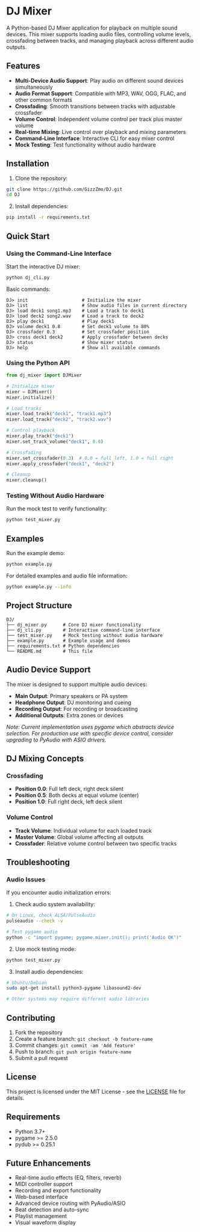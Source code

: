 # DJ Mixer

A Python-based DJ Mixer application for playback on multiple sound devices. This mixer supports loading audio files, controlling volume levels, crossfading between tracks, and managing playback across different audio outputs.

## Features

- **Multi-Device Audio Support**: Play audio on different sound devices simultaneously
- **Audio Format Support**: Compatible with MP3, WAV, OGG, FLAC, and other common formats
- **Crossfading**: Smooth transitions between tracks with adjustable crossfader
- **Volume Control**: Independent volume control per track plus master volume
- **Real-time Mixing**: Live control over playback and mixing parameters
- **Command-Line Interface**: Interactive CLI for easy mixer control
- **Mock Testing**: Test functionality without audio hardware

## Installation

1. Clone the repository:
```bash
git clone https://github.com/GizzZmo/DJ.git
cd DJ
```

2. Install dependencies:
```bash
pip install -r requirements.txt
```

## Quick Start

### Using the Command-Line Interface

Start the interactive DJ mixer:
```bash
python dj_cli.py
```

Basic commands:
```
DJ> init                    # Initialize the mixer
DJ> list                    # Show audio files in current directory
DJ> load deck1 song1.mp3    # Load a track to deck1
DJ> load deck2 song2.wav    # Load a track to deck2
DJ> play deck1              # Play deck1
DJ> volume deck1 0.8        # Set deck1 volume to 80%
DJ> crossfader 0.3          # Set crossfader position
DJ> cross deck1 deck2       # Apply crossfader between decks
DJ> status                  # Show mixer status
DJ> help                    # Show all available commands
```

### Using the Python API

```python
from dj_mixer import DJMixer

# Initialize mixer
mixer = DJMixer()
mixer.initialize()

# Load tracks
mixer.load_track("deck1", "track1.mp3")
mixer.load_track("deck2", "track2.wav")

# Control playback
mixer.play_track("deck1")
mixer.set_track_volume("deck1", 0.8)

# Crossfading
mixer.set_crossfader(0.3)  # 0.0 = full left, 1.0 = full right
mixer.apply_crossfader("deck1", "deck2")

# Cleanup
mixer.cleanup()
```

### Testing Without Audio Hardware

Run the mock test to verify functionality:
```bash
python test_mixer.py
```

## Examples

Run the example demo:
```bash
python example.py
```

For detailed examples and audio file information:
```bash
python example.py --info
```

## Project Structure

```
DJ/
├── dj_mixer.py      # Core DJ mixer functionality
├── dj_cli.py        # Interactive command-line interface
├── test_mixer.py    # Mock testing without audio hardware
├── example.py       # Example usage and demos
├── requirements.txt # Python dependencies
└── README.md        # This file
```

## Audio Device Support

The mixer is designed to support multiple audio devices:

- **Main Output**: Primary speakers or PA system
- **Headphone Output**: DJ monitoring and cueing
- **Recording Output**: For recording or broadcasting
- **Additional Outputs**: Extra zones or devices

*Note: Current implementation uses pygame which abstracts device selection. For production use with specific device control, consider upgrading to PyAudio with ASIO drivers.*

## DJ Mixing Concepts

### Crossfading
- **Position 0.0**: Full left deck, right deck silent
- **Position 0.5**: Both decks at equal volume (center)
- **Position 1.0**: Full right deck, left deck silent

### Volume Control
- **Track Volume**: Individual volume for each loaded track
- **Master Volume**: Global volume affecting all outputs
- **Crossfader**: Relative volume control between two specific tracks

## Troubleshooting

### Audio Issues
If you encounter audio initialization errors:

1. Check audio system availability:
```bash
# On Linux, check ALSA/PulseAudio
pulseaudio --check -v

# Test pygame audio
python -c "import pygame; pygame.mixer.init(); print('Audio OK')"
```

2. Use mock testing mode:
```bash
python test_mixer.py
```

3. Install audio dependencies:
```bash
# Ubuntu/Debian
sudo apt-get install python3-pygame libasound2-dev

# Other systems may require different audio libraries
```

## Contributing

1. Fork the repository
2. Create a feature branch: `git checkout -b feature-name`
3. Commit changes: `git commit -am 'Add feature'`
4. Push to branch: `git push origin feature-name`
5. Submit a pull request

## License

This project is licensed under the MIT License - see the [LICENSE](LICENSE) file for details.

## Requirements

- Python 3.7+
- pygame >= 2.5.0
- pydub >= 0.25.1

## Future Enhancements

- Real-time audio effects (EQ, filters, reverb)
- MIDI controller support
- Recording and export functionality
- Web-based interface
- Advanced device routing with PyAudio/ASIO
- Beat detection and auto-sync
- Playlist management
- Visual waveform display
